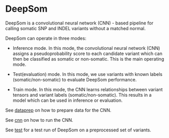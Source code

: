 # DeepSom

DeepSom is a convolutional neural network (CNN) - based pipeline for calling somatic SNP and INDEL variants without a matched normal.

DeepSom can operate in three modes:

- Inference mode. In this mode, the convolutional neural network (CNN) assigns a pseudoprobability score to each candidate variant which can then be classified as somatic or non-somatic. This is the main operating mode.

- Test(evaluation) mode. In this mode, we use variants with known labels (somatic/non-somatic) to evaluate DeepSom performance.

- Train mode. In this  mode, the CNN learns relationships between variant tensors and variant labels (somatic/non-somatic). This results in a model which can be used in inference or evaluation.

See [dataprep](dataprep/) on how to prepare data for the CNN.

See [cnn](cnn/) on how to run the CNN.

See [test](test/BLCA-US) for a test run of DeepSom on a preprocessed set of variants.
